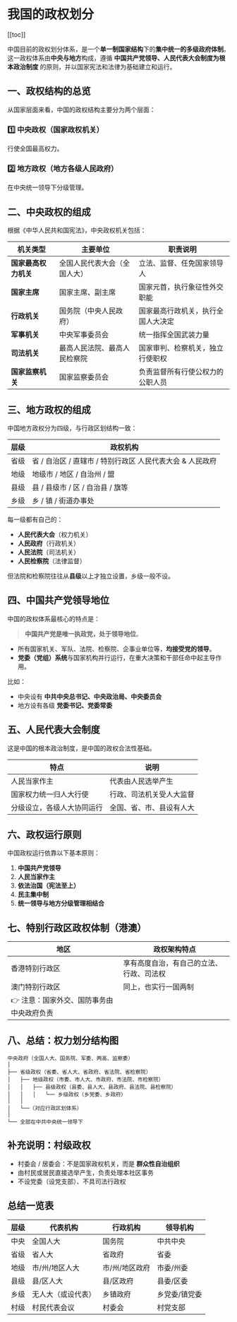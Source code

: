 # 我国的政权划分

[[toc]]

中国目前的政权划分体系，是一个**单一制国家结构**下的**集中统一的多级政府体制**。这一政权体系由**中央与地方**构成，遵循 **中国共产党领导、人民代表大会制度为根本政治制度** 的原则，并以国家宪法和法律为基础建立和运行。

## 一、政权结构的总览

从国家层面来看，中国的政权结构主要分为两个层面：

### 1️⃣ **中央政权（国家政权机关）**

行使全国最高权力。

### 2️⃣ **地方政权（地方各级人民政府）**

在中央统一领导下分级管理。

## 二、中央政权的组成

根据《中华人民共和国宪法》，中央政权机关包括：

| 机关类型             | 主要单位                     | 职责说明                           |
| -------------------- | ---------------------------- | ---------------------------------- |
| **国家最高权力机关** | 全国人民代表大会（全国人大） | 立法、监督、任免国家领导人         |
| **国家主席**         | 国家主席、副主席             | 国家元首，执行象征性外交职能       |
| **行政机关**         | 国务院（中央人民政府）       | 国家最高行政机关，执行全国人大决定 |
| **军事机关**         | 中央军事委员会               | 统一指挥全国武装力量               |
| **司法机关**         | 最高人民法院、最高人民检察院 | 国家审判、检察机关，独立行使职权   |
| **国家监察机关**     | 国家监察委员会               | 负责监督所有行使公权力的公职人员   |

## 三、地方政权的组成

中国地方政权分为四级，与行政区划结构一致：

| 层级 | 政权机构                                                  |
| ---- | --------------------------------------------------------- |
| 省级 | 省 / 自治区 / 直辖市 / 特别行政区 人民代表大会 & 人民政府 |
| 地级 | 地级市 / 地区 / 自治州 / 盟                               |
| 县级 | 县 / 县级市 / 区 / 自治县 / 旗等                          |
| 乡级 | 乡 / 镇 / 街道办事处                                      |

每一级都有自己的：

- **人民代表大会**（权力机关）
- **人民政府**（行政机关）
- **人民法院**（司法机关）
- **人民检察院**（法律监督）

但法院和检察院往往从**县级**以上才独立设置，乡级一般不设。

## 四、中国共产党领导地位

中国的政权体系最核心的特点是：

> **中国共产党是唯一执政党，处于领导地位**。

- 所有国家机关、军队、法院、检察院、企事业单位等，**均接受党的领导**。
- **党委（党组）系统**与国家机构并行运行，在重大决策和干部任命中起主导作用。

比如：

- 中央设有 **中共中央总书记、中央政治局、中央委员会**
- 地方设有各级 **党委书记、党委常委**

## 五、人民代表大会制度

这是中国的根本政治制度，是中国的政权合法性基础。

| 特点                       | 说明                     |
| -------------------------- | ------------------------ |
| 人民当家作主               | 代表由人民选举产生       |
| 国家权力统一归人大行使     | 行政、司法机关受人大监督 |
| 分级设立，各级人大协同运行 | 全国、省、市、县设有人大 |

## 六、政权运行原则

中国政权运行依靠以下基本原则：

1. **中国共产党领导**
2. **人民当家作主**
3. **依法治国（宪法至上）**
4. **民主集中制**
5. **统一领导与地方分级管理相结合**

## 七、特别行政区政权体制（港澳）

| 地区                                      | 政权架构特点                             |
| ----------------------------------------- | ---------------------------------------- |
| 香港特别行政区                            | 享有高度自治，有自己的立法、行政、司法权 |
| 澳门特别行政区                            | 同上，也实行一国两制                     |
| 👉 注意：国家外交、国防事务由中央政府负责 |                                          |

## 八、总结：权力划分结构图

```text
中央政府（全国人大、国务院、军委、两高、监察委）
│
├── 省级政权（省委、省人大、省政府、省法院、省检察院）
│   ├── 地级政权（市委、市人大、市政府、市法院、市检察院）
│   │   ├── 县级政权（县委、县人大、县政府、县法院、县检察院）
│   │   │   └── 乡级政权（乡党委、乡政府）
│   │
│   └──（对应行政区划体系）
│
└── 全部在中共中央统一领导下
```

## 补充说明：村级政权

- 村委会 / 居委会：不是国家政权机关，而是 **群众性自治组织**
- 由村民或居民直接选举产生，负责处理本社区事务
- 不设党委（设党支部）、不具司法行政权

## 总结一览表

| 层级 | 代表机构           | 行政机构       | 领导机构      |
| ---- | ------------------ | -------------- | ------------- |
| 中央 | 全国人大           | 国务院         | 中共中央      |
| 省级 | 省人大             | 省政府         | 省委          |
| 地级 | 市/州/地区人大     | 市/州/地区政府 | 市委/州委     |
| 县级 | 县/区人大          | 县/区政府      | 县委/区委     |
| 乡级 | 无人大（或设代表） | 乡镇政府       | 乡党委/镇党委 |
| 村级 | 村民代表会议       | 村委会         | 村党支部      |
